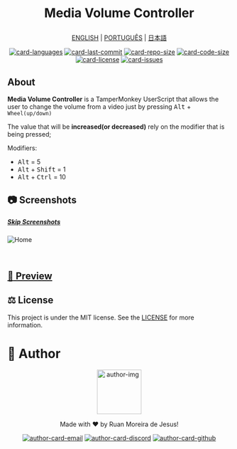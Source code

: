 <h1 align="center">

Media Volume Controller

</h1>

<div align="center">

[ENGLISH][lang-en]
|
[PORTUGUÊS][lang-pt]
|
[日本語][lang-jp]

</div>

<div align="center">

[![card-languages]][btn-null]
[![card-last-commit]][btn-null]
[![card-repo-size]][btn-null]
[![card-code-size]][btn-null]
[![card-license]][btn-goto-license]
[![card-issues]][btn-goto-issues]

</div>

## About <span id="id-about"/>

**Media Volume Controller** is a TamperMonkey UserScript that allows the user to
change the volume from a video just by pressing <kbd>Alt</kbd> + `Wheel(up/down)`

The value that will be **increased(or decreased)** rely on the modifier that is
being pressed;

Modifiers:

- <kbd>Alt</kbd> = 5
- <kbd>Alt</kbd> + <kbd>Shift</kbd> = 1
- <kbd>Alt</kbd> + <kbd>Ctrl</kbd> = 10

## :camera: Screenshots <span id="id-looking"/>

##### [Skip Screenshots][btn-skip]

![Home]

<br/>

## [:eyes: Preview][btn-preview] <span id="id-preview"/>

## :balance_scale: License <span id="id-license"/>

This project is under the MIT license. See the [LICENSE][btn-license] for more information.

# :boy: Author <span id="id-author"/>

<div align="center">

  <p>
    <img
      alt="author-img"
      title="Ruan Moreira de Jesus"
      width="100"
      src="https://github.com/ruanmoreiraofc.png">
  </p>

  <!-- ![author-img] does not work with Github's default profile image -->

Made with :heart: by Ruan Moreira de Jesus!

[![author-card-email]][author-btn-email]
[![author-card-discord]][author-btn-discord]
[![author-card-github]][author-btn-github]

</div>

<!--
  ***---- VARIABLES ----***
-->

[btn-null]: #

<!-- *** AUTHOR *** -->

[author-img]: https://github.com/ruanmoreiraofc.png?size=100 'Ruan Moreira de Jesus'
[author-card-email]: https://img.shields.io/badge/Email--$?style=social&logo=microsoft-outlook
[author-card-discord]: https://img.shields.io/badge/Discord--$?style=social&logo=discord
[author-card-github]: https://img.shields.io/github/followers/ruanmoreiraofc?style=social
[author-btn-email]: mailto:ruanmoreiraofc@hotmail.com 'Get in touch!'
[author-btn-discord]: #RuanMoreiraOfc#7904 'RuanMoreiraOfc#7904'
[author-btn-github]: https://github.com/ruanmoreiraofc 'Github Profile'

<!-- *** LANGUAGES README *** -->

[lang-en]: #
[lang-pt]: #
[lang-jp]: #

<!-- *** INFO CARDS *** -->

[card-languages]: https://img.shields.io/github/languages/count/ruanmoreiraofc/media-volume-controller-userscript?style=for-the-badge&label=Languages
[card-last-commit]: https://img.shields.io/github/last-commit/ruanmoreiraofc/media-volume-controller-userscript?style=for-the-badge&label=Last%20Commit
[card-repo-size]: https://img.shields.io/github/repo-size/ruanmoreiraofc/media-volume-controller-userscript?style=for-the-badge&label=Repo%20Size
[card-code-size]: https://img.shields.io/github/languages/code-size/ruanmoreiraofc/media-volume-controller-userscript?style=for-the-badge&label=Code%20Size
[card-license]: https://img.shields.io/github/license/ruanmoreiraofc/media-volume-controller-userscript?style=for-the-badge&label=License
[card-issues]: https://img.shields.io/github/issues/ruanmoreiraofc/media-volume-controller-userscript?style=for-the-badge

<!-- *** MAIN BUTTONS *** -->

[btn-skip]: #id-preview
[btn-goto-license]: #id-license
[btn-goto-issues]: https://github.com/ruanmoreiraofc/media-volume-controller-userscript/issues?q=is%3Aopen
[btn-preview]: https://ruanmoreiraofc.github.io/media-volume-controller-userscript/#ask
[btn-license]: LICENSE

<!-- *** SCREENSHOTS *** -->

[home]: https://user-images.githubusercontent.com/36450847/152891337-92756876-88b8-417f-95fb-4fffc53b6cb5.png
